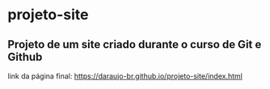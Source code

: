 # projeto-site
 Projeto de um site criado durante o curso de Git e Github
 ---
 link da página final: https://daraujo-br.github.io/projeto-site/index.html
